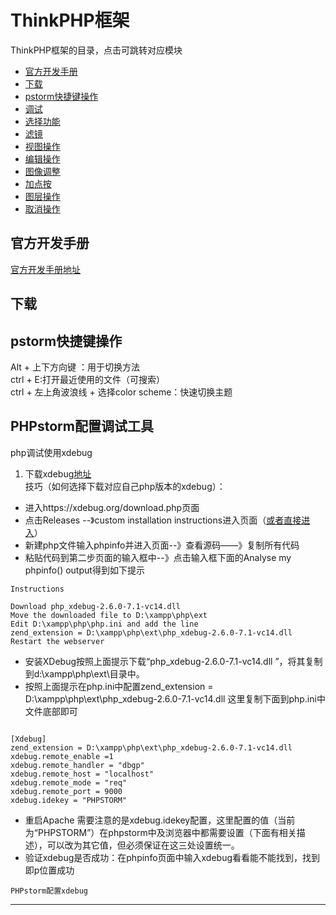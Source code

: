 # ThinkPHP框架

ThinkPHP框架的目录，点击可跳转对应模块

* [官方开发手册](#官方开发手册)
* [下载](#工具箱)
* [pstorm快捷键操作](#pstorm快捷键操作)
* [调试](#调试)
* [选择功能](#选择功能)
* [滤镜](#滤镜)
* [视图操作](#视图操作)
* [编辑操作](#编辑操作)
* [图像调整](#图像调整)
* [加点按](#加点按)
* [图层操作](#图层操作)
* [取消操作](#取消操作)

## 官方开发手册


[官方开发手册地址](https://www.kancloud.cn/manual/thinkphp5_1/353946)


## 下载

## pstorm快捷键操作
Alt + 上下方向键 ：用于切换方法  
ctrl + E:打开最近使用的文件（可搜索）  
ctrl + 左上角波浪线 + 选择color scheme：快速切换主题  
## PHPstorm配置调试工具
php调试使用xdebug
1. 下载xdebug[地址](https://xdebug.org/download.php)  
技巧（如何选择下载对应自己php版本的xdebug）： 


* 进入https://xdebug.org/download.php页面
* 点击Releases --》custom installation instructions进入页面（[或者直接进入](https://xdebug.org/wizard.php)）
* 新建php文件输入phpinfo并进入页面--》查看源码——》复制所有代码
* 粘贴代码到第二步页面的输入框中--》点击输入框下面的Analyse my phpinfo() output得到如下提示



```
Instructions

Download php_xdebug-2.6.0-7.1-vc14.dll
Move the downloaded file to D:\xampp\php\ext
Edit D:\xampp\php\php.ini and add the line
zend_extension = D:\xampp\php\ext\php_xdebug-2.6.0-7.1-vc14.dll
Restart the webserver
```
   
* 安装XDebug按照上面提示下载“php_xdebug-2.6.0-7.1-vc14.dll
”，将其复制到d:\xampp\php\ext\目录中。
* 按照上面提示在php.ini中配置zend_extension = D:\xampp\php\ext\php_xdebug-2.6.0-7.1-vc14.dll
这里复制下面到php.ini中文件底部即可

```

[Xdebug]
zend_extension = D:\xampp\php\ext\php_xdebug-2.6.0-7.1-vc14.dll
xdebug.remote_enable =1
xdebug.remote_handler = "dbgp"
xdebug.remote_host = "localhost"
xdebug.remote_mode = "req"
xdebug.remote_port = 9000
xdebug.idekey = "PHPSTORM"
```
* 重启Apache
需要注意的是xdebug.idekey配置，这里配置的值（当前为“PHPSTORM”）在phpstorm中及浏览器中都需要设置（下面有相关描述），可以改为其它值，但必须保证在这三处设置统一。
* 验证xdebug是否成功：在phpinfo页面中输入xdebug看看能不能找到，找到即p位置成功

 `PHPstorm配置xdebug`
 ***
 
 








